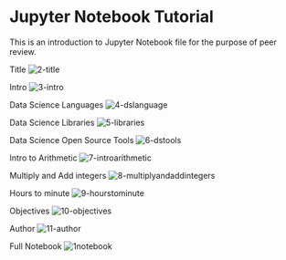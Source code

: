 # Jupyter Notebook Tutorial
This is an introduction to Jupyter Notebook file for the purpose of peer review.

Title
![2-title](https://github.com/danujs/peer_review/assets/86118475/50cfdbbb-a2e4-4784-af1e-4bdbe515f9d9)

Intro
![3-intro](https://github.com/danujs/peer_review/assets/86118475/8ecbc89b-c732-4a9a-a427-0d19af27ce2b)

Data Science Languages
![4-dslanguage](https://github.com/danujs/peer_review/assets/86118475/75e9b445-61ed-402a-8914-35a98ecff0a7)

Data Science Libraries
![5-libraries](https://github.com/danujs/peer_review/assets/86118475/2f782278-96e1-44a5-8ab4-4fffb7107a4b)

Data Science Open Source Tools
![6-dstools](https://github.com/danujs/peer_review/assets/86118475/8305f761-7fa9-4227-85b5-eb695d3f3608)

Intro to Arithmetic
![7-introarithmetic](https://github.com/danujs/peer_review/assets/86118475/614c993d-21fa-4116-baf5-56589957e7b6)

Multiply and Add integers
![8-multiplyandaddintegers](https://github.com/danujs/peer_review/assets/86118475/1f796baa-7fdf-4223-984f-1bb126542dd6)

Hours to minute
![9-hourstominute](https://github.com/danujs/peer_review/assets/86118475/27adc124-8969-4055-a4f6-6063c4be7ea9)

Objectives
![10-objectives](https://github.com/danujs/peer_review/assets/86118475/2741e5e8-7481-4256-9bc7-17e5ebd36b66)

Author
![11-author](https://github.com/danujs/peer_review/assets/86118475/2e46b9af-313f-4d4a-acd3-478ae05fc87b)

Full Notebook
![1notebook](https://github.com/danujs/peer_review/assets/86118475/19cda403-d8fe-4ba4-9699-328f5deee4cb)














